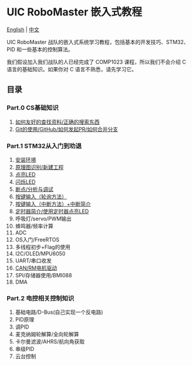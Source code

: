 # UIC RoboMaster 嵌入式教程

[English](README.md) | [中文](README_zh.md)

UIC RoboMaster 战队的嵌入式系统学习教程，包括基本的开发技巧、STM32、PID 和一些基本的控制算法。

我们假设加入我们战队的人已经完成了 COMP1023 课程，所以我们不会介绍 C 语言的基础知识。如果你对 C 语言不熟悉，请先学习它。

## 目录

### Part.0 CS基础知识

1. [如何友好的查找资料/正确的搜索东西](Part.0/1.How_to_search/README_zh.md)
2. [Git的使用/GitHub/如何发起PR/如何合并分支](Part.0/2.How_to_use_git/README_zh.md)

### Part.1 STM32从入门到劝退

1. [安装环境](Part.1/1.Install_Environments/README_zh.md)
2. [原理图识别/新建工程](Part.1/2.New_Empty_Project/README_zh.md)
3. [点亮LED](Part.1/3.Light_LED/README_zh.md)
4. [闪烁LED](Part.1/4.Flash_LED/README_zh.md)
5. [断点/分析与调试](Part.1/5.BreakPoint/README_zh.md)
6. [按键输入（轮询方法）](Part.1/6.Key_Input/README_zh.md)
7. [按键输入（中断方法）+中断简介](Part.1/7.Key_Inturrupt/README_zh.md)
8. [定时器简介/使用定时器点亮LED](Part.1/8.Timer/README_zh.md)
9. 呼吸灯/servo/PWM输出
10. 蜂鸣器/频率计算
11. ADC
12. OS入门/FreeRTOS
13. 多线程初步+Flag的使用
14. I2C/OLED/MPU6050
15. UART/串口收发
16. [CAN/RM电机驱动](Part.1/16.CAN_and_Motor/README_zh.md)
17. SPI/存储器使用/BMI088
18. DMA

### Part.2 电控相关控制知识

1. 基础电路/D-Bus(自己实现一个反电路)
2. PID原理
3. 调PID
4. 麦克纳姆轮解算/全向轮解算
5. 卡尔曼滤波/AHRS/航向角获取
6. 串级PID
7. 云台控制
